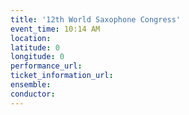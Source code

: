 ```yaml
---
title: '12th World Saxophone Congress'
event_time: 10:14 AM
location: 
latitude: 0
longitude: 0
performance_url: 
ticket_information_url: 
ensemble: 
conductor: 
---
```

